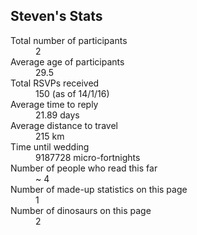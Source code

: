 ## Steven's Stats
<a name="stats"/>

<dl>
<div><dt>Total number of participants</dt><dd>2</dd></div>
<div><dt>Average age of participants</dt><dd>29.5</dd></div>
<div><dt>Total RSVPs received</dt><dd>150 (as of 14/1/16)</dd></div>
<div><dt>Average time to reply</dt><dd>21.89 days</dd></div>
<div><dt>Average distance to travel</dt><dd>215 km</dd></div>
<div><dt>Time until wedding</dt><dd><span id="countdown">9187728</span> micro-fortnights</dd></div>
<div><dt>Number of people who read this far</dt><dd>~ 4</dd></div>
<div><dt>Number of made-up statistics on this page</dt><dd>1</dd></div>
<div><dt>Number of dinosaurs on this page</dt><dd>2</dd></div>
</dl>

